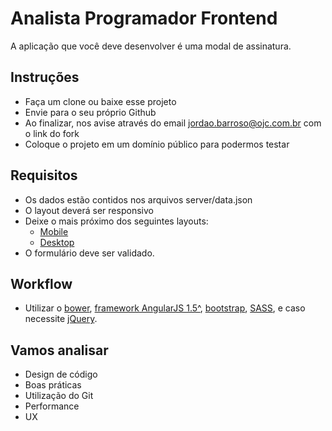 # Analista Programador Frontend

A aplicação que você deve desenvolver é uma modal de assinatura.

## Instruções

- Faça um clone ou baixe esse projeto
- Envie para o seu próprio Github
- Ao finalizar, nos avise através do email jordao.barroso@ojc.com.br com o link do fork
- Coloque o projeto em um domínio público para podermos testar

## Requisitos

- Os dados estão contidos nos arquivos server/data.json
- O layout deverá ser responsivo
- Deixe o mais próximo dos seguintes layouts:
    - [Mobile]()
    - [Desktop]()
- O formulário deve ser validado.

## Workflow

- Utilizar o [bower](https://bower.io/), [framework AngularJS 1.5^](https://angularjs.org/), [bootstrap](http://getbootstrap.com/), [SASS](http://sass-lang.com/), e caso necessite [jQuery](https://jquery.com/).

## Vamos analisar

- Design de código
- Boas práticas
- Utilização do Git
- Performance
- UX